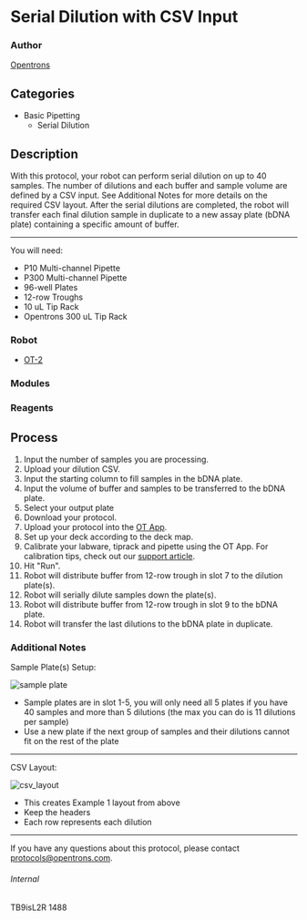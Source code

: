 # Serial Dilution with CSV Input

### Author
[Opentrons](http://www.opentrons.com/)

## Categories
* Basic Pipetting
    * Serial Dilution

## Description
With this protocol, your robot can perform serial dilution on up to 40 samples. The number of dilutions and each buffer and sample volume are defined by a CSV input. See Additional Notes for more details on the required CSV layout. After the serial dilutions are completed, the robot will transfer each final dilution sample in duplicate to a new assay plate (bDNA plate) containing a specific amount of buffer.

---

You will need:
* P10 Multi-channel Pipette
* P300 Multi-channel Pipette
* 96-well Plates
* 12-row Troughs
* 10 uL Tip Rack
* Opentrons 300 uL Tip Rack

### Robot
* [OT-2](https://opentrons.com/ot-2)

### Modules

### Reagents

## Process
1. Input the number of samples you are processing.
2. Upload your dilution CSV.
3. Input the starting column to fill samples in the bDNA plate.
4. Input the volume of buffer and samples to be transferred to the bDNA plate.
5. Select your output plate
6. Download your protocol.
7. Upload your protocol into the [OT App](https://opentrons.com/ot-app).
8. Set up your deck according to the deck map.
9. Calibrate your labware, tiprack and pipette using the OT App. For calibration tips, check out our [support article](https://support.opentrons.com/ot-2/getting-started-software-setup/deck-calibration).
10. Hit "Run".
11. Robot will distribute buffer from 12-row trough in slot 7 to the dilution plate(s).
12. Robot will serially dilute samples down the plate(s).
13. Robot will distribute buffer from 12-row trough in slot 9 to the bDNA plate.
14. Robot will transfer the last dilutions to the bDNA plate in duplicate.


### Additional Notes
Sample Plate(s) Setup:

![sample plate](https://s3.amazonaws.com/opentrons-protocol-library-website/custom-README-images/1488-atlas-genomics/sample_layout.png)

* Sample plates are in slot 1-5, you will only need all 5 plates if you have 40 samples and more than 5 dilutions (the max you can do is 11 dilutions per sample)
* Use a new plate if the next group of samples and their dilutions cannot fit on the rest of the plate

---

CSV Layout:

![csv_layout](https://s3.amazonaws.com/opentrons-protocol-library-website/custom-README-images/1488-atlas-genomics/csv_layout.png)

* This creates Example 1 layout from above
* Keep the headers
* Each row represents each dilution

---

If you have any questions about this protocol, please contact protocols@opentrons.com.

###### Internal
TB9isL2R
1488
